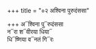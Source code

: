 +++
title = "०२ अश्विना पुरुदंससा"

+++
अ᳓श्विना पु᳓रुदंससा  
न᳓रा श᳓वीरया धिया᳓  
धि᳓ष्णिया व᳓नतं गि᳓रः